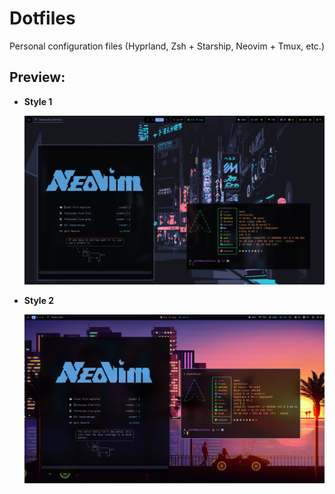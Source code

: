 # Dotfiles

Personal configuration files (Hyprland, Zsh + Starship, Neovim + Tmux, etc.)

## Preview:

- **Style 1**

    ![screenshot1](./screenshot1.png)

- **Style 2**

    ![screenshot2](./screenshot2.png)

